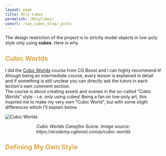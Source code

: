 ```yaml
---
layout: page
title: Only Cubes
permalink: /OnlyCubes/
useurl: /san_cubec_blog/_posts
---
```


The design restriction of the project is to strictly model objects in low-poly style only using **cubes**. Here is why.

## <span style = "color:#e1a846">Cubic Worlds</span>

I did the [Cubic Worlds][id1] course from CG Boost and I can highly recommend it! Altough being an intermediate course, every lesson is explained in detail and if something is still unclear you can directly ask the tutors in each lection's own comment section.\
The course is about creating assets and scenes in the so-called "Cubic Worlds" style - i.e. only using cubes! Being a fan on low-poly art, this inspired me to make my very own "Cubic World", but with some slight differences which I'll explain below.

![Cubic Worlds](https://msantner.github.io/san_cubec_blog/assets/images/onlycubes/campfire_render_HD_cgBoost.jpg "Cubic Worlds by CG Boost")
<p style="text-align: center;"> <i>Cubic Worlds Campfire Scene. Image source: https://academy.cgboost.com/p/cubic-worlds</i></p> 

## <span style = "color:#e1a846">Defining My Own Style</span>

[id1]: https://academy.cgboost.com/p/cubic-worlds?gclid=Cj0KCQjwsZKJBhC0ARIsAJ96n3W_9L7n7j6kek5aYHuqJJTN0mk778djAPC8bbnDOyVdEAy8UvHPjUsaAlNEEALw_wcB